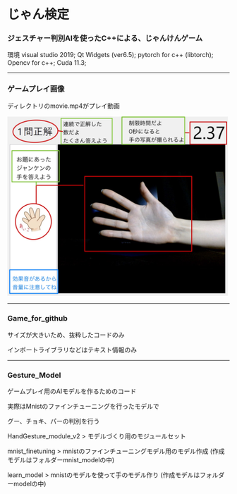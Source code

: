  # じゃん検定
 
 ### ジェスチャー判別AIを使ったC++による、じゃんけんゲーム
 
環境
visual studio 2019;
Qt Widgets (ver6.5);
pytorch for c++ (libtorch);
Opencv for c++;
Cuda 11.3;

-----------------------------
### ゲームプレイ画像

ディレクトリのmovie.mp4がプレイ動画
 
<img src="./introduction.jpg" width="500px">

---------------------------

### Game_for_github 

サイズが大きいため、抜粋したコードのみ

インポートライブラリなどはテキスト情報のみ

-------------------------------

### Gesture_Model

ゲームプレイ用のAIモデルを作るためのコード

実際はMnistのファインチューニングを行ったモデルで

グー、チョキ、パーの判別を行う

HandGesture_module_v2 > モデルづくり用のモジュールセット

mnist_finetuning > mnistのファインチューニングモデル用のモデル作成 (作成モデルはフォルダーmnist_modelの中)

learn_model      > mnistのモデルを使って手のモデル作り (作成モデルはフォルダーmodelの中)
